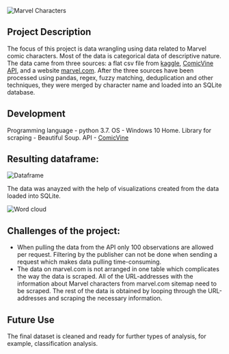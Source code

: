 ![Marvel Characters](https://github.com/natacasey/Wrangling_Marvel_Data_with_Python/blob/master/_assets/marveldata.gif)
## Project Description

The focus of this project is data wrangling using data related to Marvel comic characters. Most of the data is categorical data of descriptive nature. 
The data came from three sources: a flat csv file from [kaggle](https://www.kaggle.com/fivethirtyeight/fivethirtyeight-comic-characters-dataset),
[ComicVine API](https://comicvine.gamespot.com/api/documentation), and a website [marvel.com](https://www.marvel.com/characters).
After the three sources have been processed using pandas, regex, fuzzy matching, deduplication and other techniques, they were merged by character name and loaded into an SQLite database. 

## Development
Programming language - python 3.7. 
OS - Windows 10 Home. 
Library for scraping - Beautiful Soup. 
API - [ComicVine](https://comicvine.gamespot.com/api/)

## Resulting dataframe:

![Dataframe](https://github.com/natacasey/Wrangling_Marvel_Data_with_Python/blob/master/_assets/dataframe.PNG)


The data was anayzed with the help of visualizations created from the data loaded into SQLite.

![Word cloud](https://github.com/natacasey/Wrangling_Marvel_Data_with_Python/blob/master/_assets/Word_cloud.PNG)

## Challenges of the project:

- When pulling the data from the API only 100 observations are allowed per request. Filtering by the publisher can not be done when sending a request which makes data pulling time-consuming.
- The data on marvel.com is not arranged in one table which complicates the way the data is scraped. All of the URL-addresses with the information about Marvel characters from marvel.com sitemap need to be scraped. The rest of the data is obtained by looping through the URL-addresses and scraping the necessary information. 

## Future Use
The final dataset is cleaned and ready for further types of analysis, for example, classification analysis.  



